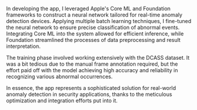 In developing the app, I leveraged Apple's Core ML and Foundation frameworks to construct a neural network tailored for real-time anomaly detection devices. Applying multiple batch learning techniques, I fine-tuned the neural network to ensure precise classification of abnormal events. Integrating Core ML into the system allowed for efficient inference, while Foundation streamlined the processes of data preprocessing and result interpretation.

The training phase involved working extensively with the DCASS dataset. It was a bit tedious due to the manual frame annotation required, but the effort paid off with the model achieving high accuracy and reliability in recognizing various abnormal occurrences.

In essence, the app represents a sophisticated solution for real-world anomaly detection in security applications, thanks to the meticulous optimization and integration efforts put into it.
